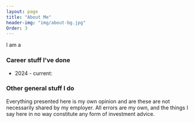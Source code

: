 ```yaml
---
layout: page
title: "About Me"
header-img: "img/about-bg.jpg"
Order: 3
---
```


I am a 

### Career stuff I've done
* 2024 - current: 

### Other general stuff I do




Everything presented here is my own opinion and are these are not necessarily shared by my employer.  All errors are my own, and the things I say here in no way constitute any form of investment advice.
